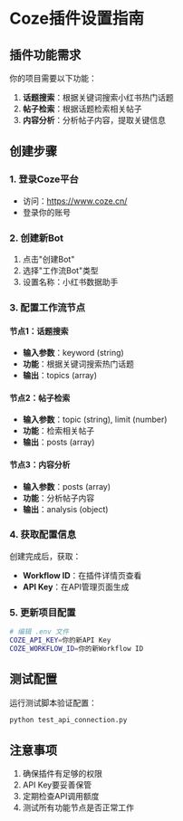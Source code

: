 # Coze插件设置指南

## 插件功能需求

你的项目需要以下功能：
1. **话题搜索**：根据关键词搜索小红书热门话题
2. **帖子检索**：根据话题检索相关帖子
3. **内容分析**：分析帖子内容，提取关键信息

## 创建步骤

### 1. 登录Coze平台
- 访问：https://www.coze.cn/
- 登录你的账号

### 2. 创建新Bot
1. 点击"创建Bot"
2. 选择"工作流Bot"类型
3. 设置名称：小红书数据助手

### 3. 配置工作流节点

#### 节点1：话题搜索
- **输入参数**：keyword (string)
- **功能**：根据关键词搜索热门话题
- **输出**：topics (array)

#### 节点2：帖子检索  
- **输入参数**：topic (string), limit (number)
- **功能**：检索相关帖子
- **输出**：posts (array)

#### 节点3：内容分析
- **输入参数**：posts (array)
- **功能**：分析帖子内容
- **输出**：analysis (object)

### 4. 获取配置信息

创建完成后，获取：
- **Workflow ID**：在插件详情页查看
- **API Key**：在API管理页面生成

### 5. 更新项目配置

```bash
# 编辑 .env 文件
COZE_API_KEY=你的新API Key
COZE_WORKFLOW_ID=你的新Workflow ID
```

## 测试配置

运行测试脚本验证配置：
```bash
python test_api_connection.py
```

## 注意事项

1. 确保插件有足够的权限
2. API Key要妥善保管
3. 定期检查API调用额度
4. 测试所有功能节点是否正常工作 